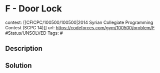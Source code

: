 # F - Door Lock

contest: [[CFICPC/100500/100500|2014 Syrian Collegiate Programming Contest (SCPC 14)]]
url: https://codeforces.com/gym/100500/problem/F
#Status/UNSOLVED
Tags: #

## Description

## Solution

